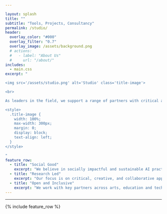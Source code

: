 ```yaml
---

layout: splash
title: ""
subtitle: "Tools, Projects, Consultancy"
permalink: /studio/
header:
  overlay_color: "#000"
  overlay_filter: "0.7"
  overlay_image: /assets/background.png
  # actions:
  #   - label: "About Us"
  #     url: "/about/"
includes:
  - main.css
excerpt: "

<img src='/assets/studio.png' alt='Studio' class='title-image'>

<br>

As leaders in the field, we support a range of partners with critical and creative approaches for the development and application of AI tools, techniques and practices. Taking a _makerly_ approach combined with high-level technical and conceptual expertise, we pursue **rigorous creativity**, working alongside key partners and communities for the social good. Our ‘AI Studio’ _builds_ around people and situations - offering an innovative, adaptive constellation of tools, techniques, and methodologies, underpinned by long-term experience in social and creative practices. 

<style>
  .title-image {
    width: 100%;
    max-width: 300px;
    margin: 0;
    display: block;
    text-align: left;
  }
</style>

"
feature_row:
  - title: "Social Good"
    excerpt: "We believe in socially impactful and sustainable AI practices."
  - title: "Research Led"
    excerpt: "Our focus is on critical, creative, and collaborative approaches to AI research and development."
  - title: "Open and Inclusive"
    excerpt: "We work with key partners across arts, education and technology domains"
---
```


---

{% include feature_row %}

<!-- <div id="canvas-container"></div>
<script src="https://cdnjs.cloudflare.com/ajax/libs/three.js/r128/three.min.js"></script>
<script src="{{ '/assets/studio.js' | relative_url }}"></script> -->